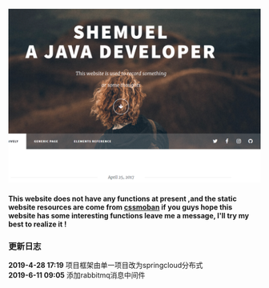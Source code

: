 ![md1](https://github.com/ShemuelDeng/site/blob/master/blog/blog-consumer/src/main/resources/static/images/md1.png)

#### This website does not have any functions at present ,and the static website resources are come from [cssmoban](www.cssmoban.com)  if you guys hope this website has some  interesting functions  leave me a message, I'll try my best to realize it !

### 更新日志

**2019-4-28 17:19**   项目框架由单一项目改为springcloud分布式 <br>
**2019-6-11 09:05**   添加rabbitmq消息中间件<br>
